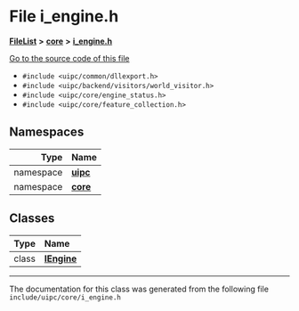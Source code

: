 

# File i\_engine.h



[**FileList**](files.md) **>** [**core**](dir_eca9d1283f7cad9ff89c5ab44937d4d9.md) **>** [**i\_engine.h**](i__engine_8h.md)

[Go to the source code of this file](i__engine_8h_source.md)



* `#include <uipc/common/dllexport.h>`
* `#include <uipc/backend/visitors/world_visitor.h>`
* `#include <uipc/core/engine_status.h>`
* `#include <uipc/core/feature_collection.h>`













## Namespaces

| Type | Name |
| ---: | :--- |
| namespace | [**uipc**](namespaceuipc.md) <br> |
| namespace | [**core**](namespaceuipc_1_1core.md) <br> |


## Classes

| Type | Name |
| ---: | :--- |
| class | [**IEngine**](classuipc_1_1core_1_1_i_engine.md) <br> |



















































------------------------------
The documentation for this class was generated from the following file `include/uipc/core/i_engine.h`

